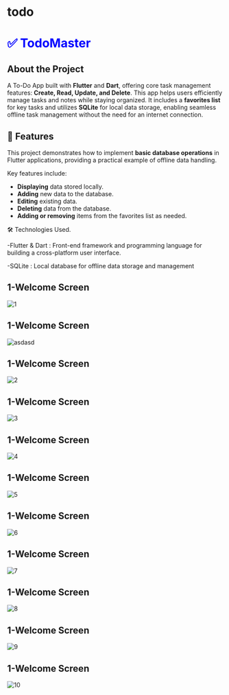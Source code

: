 # todo

<h1 style="color:blue; font-weight:bold;">✅ TodoMaster</h1>

## About the Project  
A To-Do App built with **Flutter** and **Dart**, offering core task management features: **Create, Read, Update, and Delete**. This app helps users efficiently manage tasks and notes while staying organized. It includes a **favorites list** for key tasks and utilizes **SQLite** for local data storage, enabling seamless offline task management without the need for an internet connection.  

## 🚀 Features  
This project demonstrates how to implement **basic database operations** in Flutter applications, providing a practical example of offline data handling.  

Key features include:  
- **Displaying** data stored locally.  
- **Adding** new data to the database.  
- **Editing** existing data.  
- **Deleting** data from the database.  
- **Adding or removing** items from the favorites list as needed.

  
🛠️ Technologies Used.

-Flutter & Dart : Front-end framework and programming language for building a cross-platform user interface.

-SQLite : Local database for offline data storage and management


## 1-Welcome Screen
![1](https://github.com/AhmadAmmar2022/TodoMaster/blob/master/Screenschots_ToDo/Screenshot%202025-03-16%20173222.png?raw=true)

## 1-Welcome Screen

![asdasd](https://github.com/AhmadAmmar2022/TodoMaster/blob/master/Screenschots_ToDo/Screenshot%202025-03-16%20172444.png?raw=true)


## 1-Welcome Screen
![2](https://github.com/AhmadAmmar2022/TodoMaster/blob/master/Screenschots_ToDo/Screenshot%202025-03-16%20173446.png?raw=true)
## 1-Welcome Screen
![3](https://github.com/AhmadAmmar2022/TodoMaster/blob/master/Screenschots_ToDo/Screenshot%202025-03-16%20173822.png?raw=true)
## 1-Welcome Screen
![4](https://github.com/AhmadAmmar2022/TodoMaster/blob/master/Screenschots_ToDo/Screenshot%202025-03-16%20174318.png?raw=true)
## 1-Welcome Screen
![5](https://github.com/AhmadAmmar2022/TodoMaster/blob/master/Screenschots_ToDo/Screenshot%202025-03-16%20174429.png?raw=true)
## 1-Welcome Screen
![6](https://github.com/AhmadAmmar2022/TodoMaster/blob/master/Screenschots_ToDo/Screenshot%202025-03-16%20174513.png?raw=true)
## 1-Welcome Screen
![7](https://github.com/AhmadAmmar2022/TodoMaster/blob/master/Screenschots_ToDo/Screenshot%202025-03-16%20174544.png?raw=true)
## 1-Welcome Screen
![8](https://github.com/AhmadAmmar2022/TodoMaster/blob/master/Screenschots_ToDo/Screenshot%202025-03-16%20174638.png?raw=true)
## 1-Welcome Screen
![9](https://github.com/AhmadAmmar2022/TodoMaster/blob/master/Screenschots_ToDo/Screenshot%202025-03-16%20174658.png?raw=true)
## 1-Welcome Screen
![10](https://github.com/AhmadAmmar2022/TodoMaster/blob/master/Screenschots_ToDo/Screenshot%202025-03-16%20174733.png?raw=true)





